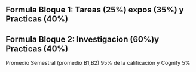 Formula Bloque 1: Tareas (25%) expos (35%) y Practicas (40%)
---
Formula Bloque 2: Investigacion (60%)y Practicas (40%)
---
Promedio Semestral (promedio B1,B2) 95% de la calificación y Cognify 5%
